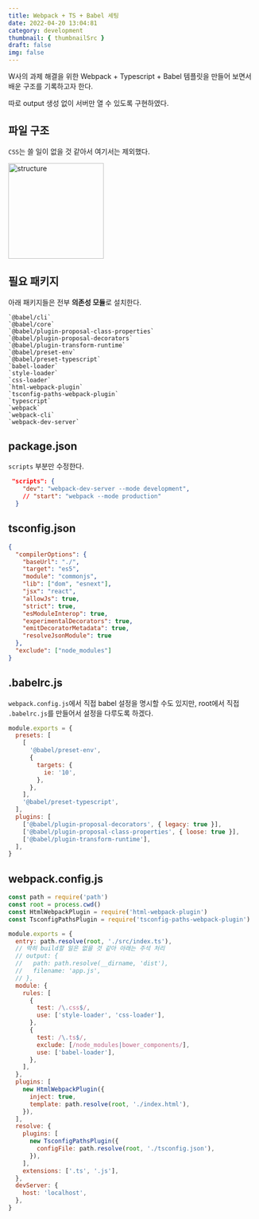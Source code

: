 ```yaml
---
title: Webpack + TS + Babel 세팅
date: 2022-04-20 13:04:81
category: development
thumbnail: { thumbnailSrc }
draft: false
img: false
---
```


W사의 과제 해결을 위한 Webpack + Typescript + Babel 템플릿을 만들어 보면서 배운 구조를 기록하고자 한다.

따로 output 생성 없이 서버만 열 수 있도록 구현하였다.

## 파일 구조

`CSS`는 쓸 일이 없을 것 같아서 여기서는 제외했다.

<img width="192" alt="structure" src="https://user-images.githubusercontent.com/85833148/164161343-1251d0c6-5ddd-400f-bc53-c364f2dca1fd.png">

## 필요 패키지

아래 패키지들은 전부 **의존성 모듈**로 설치한다.

    `@babel/cli`
    `@babel/core`
    `@babel/plugin-proposal-class-properties`
    `@babel/plugin-proposal-decorators`
    `@babel/plugin-transform-runtime`
    `@babel/preset-env`
    `@babel/preset-typescript`
    `babel-loader`
    `style-loader`
    `css-loader`
    `html-webpack-plugin`
    `tsconfig-paths-webpack-plugin`
    `typescript`
    `webpack`
    `webpack-cli`
    `webpack-dev-server`

## package.json

`scripts` 부분만 수정한다.

```json
 "scripts": {
    "dev": "webpack-dev-server --mode development",
    // "start": "webpack --mode production"
  }
```

## tsconfig.json

```json
{
  "compilerOptions": {
    "baseUrl": "./",
    "target": "es5",
    "module": "commonjs",
    "lib": ["dom", "esnext"],
    "jsx": "react",
    "allowJs": true,
    "strict": true,
    "esModuleInterop": true,
    "experimentalDecorators": true,
    "emitDecoratorMetadata": true,
    "resolveJsonModule": true
  },
  "exclude": ["node_modules"]
}
```

## .babelrc.js

`webpack.config.js`에서 직접 babel 설정을 명시할 수도 있지만, root에서 직접 `.babelrc.js`를 만들어서 설정을 다루도록 하겠다.

```js
module.exports = {
  presets: [
    [
      '@babel/preset-env',
      {
        targets: {
          ie: '10',
        },
      },
    ],
    '@babel/preset-typescript',
  ],
  plugins: [
    ['@babel/plugin-proposal-decorators', { legacy: true }],
    ['@babel/plugin-proposal-class-properties', { loose: true }],
    ['@babel/plugin-transform-runtime'],
  ],
}
```

## webpack.config.js

```js
const path = require('path')
const root = process.cwd()
const HtmlWebpackPlugin = require('html-webpack-plugin')
const TsconfigPathsPlugin = require('tsconfig-paths-webpack-plugin')

module.exports = {
  entry: path.resolve(root, './src/index.ts'),
  // 딱히 build할 일은 없을 것 같아 아래는 주석 처리
  // output: {
  //   path: path.resolve(__dirname, 'dist'),
  //   filename: 'app.js',
  // },
  module: {
    rules: [
      {
        test: /\.css$/,
        use: ['style-loader', 'css-loader'],
      },
      {
        test: /\.ts$/,
        exclude: [/node_modules|bower_components/],
        use: ['babel-loader'],
      },
    ],
  },
  plugins: [
    new HtmlWebpackPlugin({
      inject: true,
      template: path.resolve(root, './index.html'),
    }),
  ],
  resolve: {
    plugins: [
      new TsconfigPathsPlugin({
        configFile: path.resolve(root, './tsconfig.json'),
      }),
    ],
    extensions: ['.ts', '.js'],
  },
  devServer: {
    host: 'localhost',
  },
}
```

